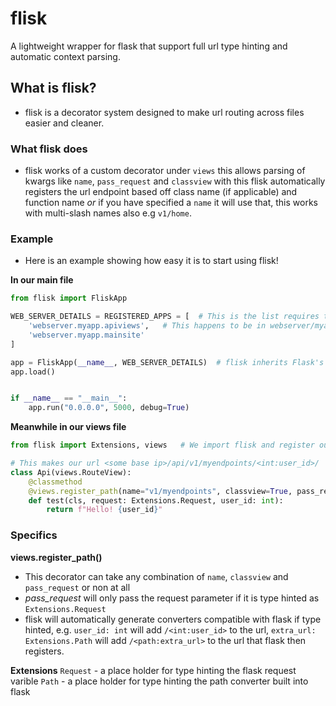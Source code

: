 # flisk
A lightweight wrapper for flask that support full url type hinting and automatic context parsing.

## What is flisk?
- flisk is a decorator system designed to make url routing across files easier and cleaner.

### What flisk does
- flisk works of a custom decorator under `views` this allows parsing of kwargs like `name`, `pass_request` and `classview` with this flisk automatically registers the url endpoint based off class name (if applicable) and function name *or* if you have specified a `name` it will use that, this works with multi-slash names also e.g `v1/home`.

### Example
- Here is an example showing how easy it is to start using flisk!

__In our main file__
```py
from flisk import FliskApp

WEB_SERVER_DETAILS = REGISTERED_APPS = [  # This is the list requires to tell flisk what files contain views in.
    'webserver.myapp.apiviews',   # This happens to be in webserver/myapp/apiviews.py
    'webserver.myapp.mainsite'
]

app = FliskApp(__name__, WEB_SERVER_DETAILS)  # flisk inherits Flask's app class.
app.load()


if __name__ == "__main__":
    app.run("0.0.0.0", 5000, debug=True)
```

__Meanwhile in our views file__
```py
from flisk import Extensions, views   # We import flisk and register our views

# This makes our url <some base ip>/api/v1/myendpoints/<int:user_id>/
class Api(views.RouteView):
    @classmethod
    @views.register_path(name="v1/myendpoints", classview=True, pass_request=True)
    def test(cls, request: Extensions.Request, user_id: int):
        return f"Hello! {user_id}"
```


### Specifics

**views.register_path()**
- This decorator can take any combination of `name`, `classview` and `pass_request` or non at all
- *pass_request* will only pass the request parameter if it is type hinted as `Extensions.Request`
- flisk will automatically generate converters compatible with flask if type hinted, e.g. `user_id: int` will add `/<int:user_id>` to the url, `extra_url: Extensions.Path` will add `/<path:extra_url>` to the url that flask then registers.

**Extensions**
`Request` - a place holder for type hinting the flask request varible
`Path` - a place holder for type hinting the path converter built into flask
